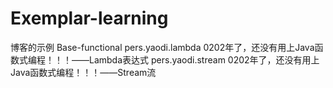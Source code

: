 # Exemplar-learning
博客的示例
Base-functional
    pers.yaodi.lambda 0202年了，还没有用上Java函数式编程！！！——Lambda表达式
    pers.yaodi.stream 0202年了，还没有用上Java函数式编程！！！——Stream流